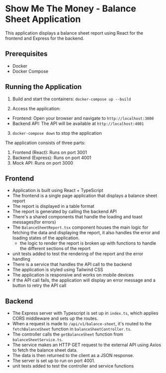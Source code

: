 # Show Me The Money - Balance Sheet Application

This application displays a balance sheet report using React for the frontend and Express for the backend.

## Prerequisites

- Docker
- Docker Compose

## Running the Application

1. Build and start the containers: `docker-compose up --build`

2. Access the application:
- Frontend: Open your browser and navigate to `http://localhost:3000`
- Backend API: The API will be available at `http://localhost:4001`

3. `docker-compose down` to stop the application

The application consists of three parts:

1. Frontend (React): Runs on port 3001
2. Backend (Express): Runs on port 4001
3. Mock API: Runs on port 3000


## Frontend
- Application is built using React + TypeScript
- The frontend is a single page application that displays a balance sheet report
- The report is displayed in a table format
- The report is generated by calling the backend API
- There's a shared components that handle the loading and toast messages(for errors)
- The `BalanceSheetReport.tsx` component houses the main logic for fetching the data and displaying the report, it also handles the error and loading states of the application. 
    - the logic to render the report is broken up with functions to handle the different sections of the report
- unit tests added to test the rendering of the report and the error handling
- There is a service that handles the API call to the backend
- The application is styled using Tailwind CSS
- The application is responsive and works on mobile devices
- if the API call fails, the application will display an error message and a button to retry the API call

## Backend
- The Express server with Typescript is set up in `index.ts`, which applies CORS middleware and sets up the routes.
- When a request is made to `/api/v1/balance-sheet`, it's routed to the `fetchBalanceSheet` function in `balanceSheetController.ts`.
- The controller calls the `getBalanceSheet` function from `balanceSheetService.ts`.
- The service makes an HTTP GET request to the external API using Axios to fetch the balance sheet data.
- The data is then returned to the client as a JSON response.
- The server is set up to run on port 4001.
- unit tests added to test the controller and service functions



